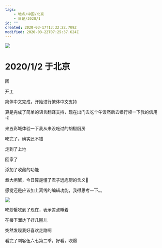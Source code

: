 ```yaml
---
tags:
    - 地点/中国/北京
    - 日记/2020/1
id: ""
created: 2020-03-17T13:32:22.709Z
modified: 2020-03-22T07:25:37.624Z
---
```


![](https://i.postimg.cc/sDQ9GW8Q/1114885513.jpg)

# 2020/1/2 于北京

<!-- @timer "date":"Thu Jan 02 2020 07:47:55 GMT+0800 (CST)" -->

困

<!-- @timer "date":"Thu Jan 02 2020 09:36:36 GMT+0800 (CST)","duration":"about 2 hours" -->

开工

<!-- @timer "date":"Thu Jan 02 2020 10:42:27 GMT+0800 (CST)","duration":"about 1 hour" -->

简体中文完成，开始进行繁体中文支持

<!-- @timer "date":"Thu Jan 02 2020 12:22:01 GMT+0800 (CST)","duration":"about 2 hours" -->

算是完成了简单的语言翻译支持，现在出门去吃个午饭然后去银行领一下我的信用卡

<!-- @timer "date":"Thu Jan 02 2020 12:56:31 GMT+0800 (CST)","duration":"35 minutes" -->

来五彩城体验一下我从来没吃过的胡椒厨房

<!-- @timer "date":"Thu Jan 02 2020 13:17:38 GMT+0800 (CST)","duration":"21 minutes" -->

吃完了，确实还不错

<!-- @timer "date":"Thu Jan 02 2020 13:51:48 GMT+0800 (CST)","duration":"34 minutes" -->

走到了上地

<!-- @timer "date":"Thu Jan 02 2020 15:07:39 GMT+0800 (CST)","duration":"about 1 hour" -->

回家了

<!-- @timer "date":"Thu Jan 02 2020 18:04:26 GMT+0800 (CST)","duration":"about 3 hours" -->

添加了收藏的功能

<!-- @timer "date":"Thu Jan 02 2020 18:49:27 GMT+0800 (CST)","duration":"about 1 hour" -->

煮大闸蟹，今日算是懂了君子远庖厨的含义:new_moon_with_face:

<!-- @timer "date":"Thu Jan 02 2020 19:16:11 GMT+0800 (CST)","duration":"27 minutes" -->

感觉还是应该加上离线的编辑功能，我得思考一下。。

<!-- @timer "date":"Thu Jan 02 2020 20:39:42 GMT+0800 (CST)","duration":"about 1 hour" -->

![](https://i.postimg.cc/sDQ9GW8Q/1114885513.jpg)

吃螃蟹吃到了现在，表示差点睡着

<!-- @timer "date":"Thu Jan 02 2020 21:46:09 GMT+0800 (CST)","duration":"about 1 hour" -->

在楼下溜达了好几圈儿

<!-- @timer "date":"Thu Jan 02 2020 22:02:40 GMT+0800 (CST)","duration":"17 minutes" -->

突然发现我好喜欢走路啊

<!-- @timer "date":"Thu Jan 02 2020 23:39:59 GMT+0800 (CST)","duration":"about 2 hours" -->

看完了刺客伍六七第二季，好看，吹爆
